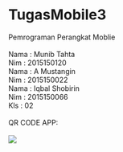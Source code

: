 # TugasMobile3

Pemrograman Perangkat Moblie
<br><br>
Nama : Munib Tahta
<br>
Nim  : 2015150120
<br>
Nama : A Mustangin
<br>
Nim  : 2015150022
<br>
Nama : Iqbal Shobirin
<br>
Nim  : 2015150066
<br>
Kls  : 02
<br><br>
QR CODE APP:
<br><br><img src="qr.png">
<br><br>
